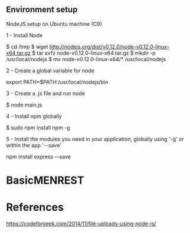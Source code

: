 ## Environment setup

NodeJS setup on Ubuntu machine (C9)

1 - Install Node

$ cd /tmp
$ wget http://nodejs.org/dist/v0.12.0/node-v0.12.0-linux-x64.tar.gz
$ tar xvfz node-v0.12.0-linux-x64.tar.gz
$ mkdir -p /usr/local/nodejs
$ mv node-v0.12.0-linux-x64/* /usr/local/nodejs


2 - Create a global variable for node

export PATH=$PATH:/usr/local/nodejs/bin


3 - Create a .js file and run node

$ node main.js


4 - Install npm globally

$ sudo npm install npm -g


5 - Install the modules you need in your application, globally using '-g' or within the app '--save'

npm install express --save


# BasicMENREST


# References
https://codeforgeek.com/2014/11/file-uploads-using-node-js/

